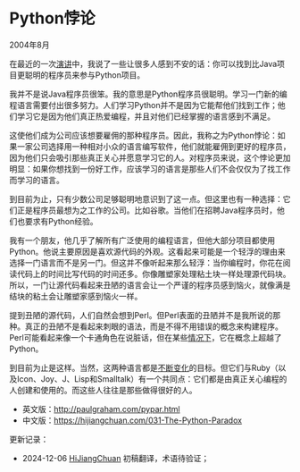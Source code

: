 



# Python悖论

2004年8月

在最近的一次[演讲](https://hijiangchuan.com/paulgraham/030-Great-Hackers)中，我说了一些让很多人感到不安的话：你可以找到比Java项目更聪明的程序员来参与Python项目。

我并不是说Java程序员很笨。我的意思是Python程序员很聪明。学习一门新的编程语言需要付出很多努力。人们学习Python并不是因为它能帮他们找到工作；他们学习它是因为他们真正热爱编程，并且对他们已经掌握的语言感到不满足。

这使他们成为公司应该想要雇佣的那种程序员。因此，我称之为Python悖论：如果一家公司选择用一种相对小众的语言编写软件，他们就能雇佣到更好的程序员，因为他们只会吸引那些真正关心并愿意学习它的人。对程序员来说，这个悖论更加明显：如果你想找到一份好工作，应该学习的语言是那些人们不会仅仅为了找工作而学习的语言。

到目前为止，只有少数公司足够聪明地意识到了这一点。但这里也有一种选择：它们正是程序员最想为之工作的公司。比如谷歌。当他们在招聘Java程序员时，他们也要求有Python经验。

我有一个朋友，他几乎了解所有广泛使用的编程语言，但他大部分项目都使用Python。他说主要原因是喜欢源代码的外观。这看起来可能是一个轻浮的理由来选择一门语言而不是另一门。但这并不像听起来那么轻浮：当你编程时，你花在阅读代码上的时间比写代码的时间还多。你像雕塑家处理粘土块一样处理源代码块。所以，一门让源代码看起来丑陋的语言会让一个严谨的程序员感到恼火，就像满是结块的粘土会让雕塑家感到恼火一样。

提到丑陋的源代码，人们自然会想到Perl。但Perl表面的丑陋并不是我所说的那种。真正的丑陋不是看起来刺眼的语法，而是不得不用错误的概念来构建程序。Perl可能看起来像一个卡通角色在说脏话，但在某些[情况下](https://hijiangchuan.com/paulgraham/017-Revenge-of-the-Nerds)，它在概念上超越了Python。

到目前为止是这样。当然，这两种语言都是[不断变化](https://hijiangchuan.com/paulgraham/022-The-Hundred-Year-Language)的目标。但它们与Ruby（以及Icon、Joy、J、Lisp和Smalltalk）有一个共同点：它们都是由真正关心编程的人创建和使用的。而这些人往往是那些做得很好的人。

- 英文版：http://paulgraham.com/pypar.html
- 中文版：https://hijiangchuan.com/031-The-Python-Paradox


更新记录：
- 2024-12-06 [HiJiangChuan](https://hijiangchuan.com) 初稿翻译，术语待验证；
